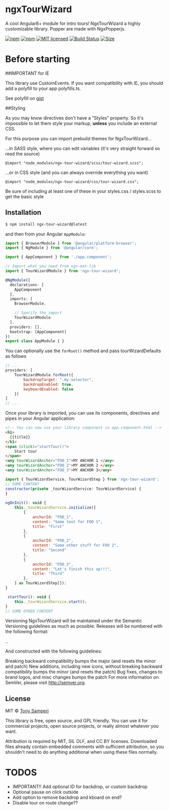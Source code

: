 # ngxTourWizard

A cool Angular8+ module for intro tours!
NgxTourWizard a highly customizable library. Popper are made with NgxPopperjs.

[![npm](https://img.shields.io/npm/v/ngx-tour-wizard.svg?style=flat-square)](https://www.npmjs.com/package/ngx-tour-wizard) 
[![npm](https://img.shields.io/npm/dm/ngx-tour-wizard.svg?style=flat-square)](https://www.npmjs.com/package/ngx-tour-wizard) 
[![MIT licensed](https://img.shields.io/badge/license-MIT-blue.svg?style=flat-square)](https://github.com/tonysamperi/ngx-tour-wizard/blob/master/LICENSE)
[![Build Status](https://travis-ci.org/tonysamperi/ngx-tour-wizard.svg?branch=master)](https://travis-ci.org/tonysamperi/ngx-tour-wizard)
[![Size](https://img.shields.io/bundlephobia/min/ngx-tour-wizard)](https://unpkg.com/ngx-tour-wizard@8.0.0/bundles/ngx-tour-wizard.umd.js)

# Before starting

##IMPORTANT for IE

This library use CustomEvents. If you want compatibility with IE,
you should add a polyfill to your app polyfills.ts.

See polyfill on [gist](https://gist.github.com/tonysamperi/0e73f8489000e8261600a92af92748c1)

##Styling

As you may know directives don't have a "Styles" property.
So it's impossible to let them style your markup,
**unless** you include an external CSS.

For this purpose you can import prebuild themes for NgxTourWizard...

...in SASS style, where you can edit variables (it's very straight forward so read the source)

`@import "node_modules/ngx-tour-wizard/scss/tour-wizard.scss";`

...or in CSS style (and you can always override everything you want)

 `@import "node_modules/ngx-tour-wizard/css/tour-wizard.css";`

Be sure of including at least one of these in your styles.css / styles.scss
to get the basic style

## Installation

```bash
$ npm install ngx-tour-wizard@latest
```

and then from your Angular `AppModule`:

```typescript
import { BrowserModule } from '@angular/platform-browser';
import { NgModule } from '@angular/core';

import { AppComponent } from './app.component';

// Import what you need from ngx-mat-lib
import { TourWizardModule } from 'ngx-tour-wizard';

@NgModule({
  declarations: [
    AppComponent
  ],
  imports: [
    BrowserModule,

    // Specify the import
    TourWizardModule
  ],
  providers: [],
  bootstrap: [AppComponent]
})
export class AppModule { }
```

You can optionally use the `forRoot()` method and pass tourWizardDefaults as follows

```js
// ...
providers: [
    TourWizardModule.forRoot({
        backdropTarget: ".my-selector",
        backdropEnabled: true,
        keyboardEnabled: false
    })
]
// ...
```

Once your library is imported, you can use its components, directives and pipes in your Angular application:

```html
<!-- You can now use your library component in app.component.html -->
<h1>
  {{title}}
</h1>
<span (click)="startTour()">
    Start tour
</span>
<any tourWizardAnchor="FOO_1">MY ANCHOR 1 </any>
<any tourWizardAnchor="FOO_2">MY ANCHOR 2 </any>
<any tourWizardAnchor="FOO_3">MY ANCHOR 3</any>
```

```js
import { TourWizardService, TourWizardStep } from 'ngx-tour-wizard';
// SOME CONTENT
constructor(private _tourWizardService: TourWizardService) {
}
    
ngOnInit(): void {
    this._tourWizardService.initialize([
        {
            anchorId: "FOO_1",
            content: "Some text for FOO 1",
            title: "First"
        },
        {
            anchorId: "FOO_2",
            content: "Some other stuff for FOO 2",
            title: "Second"
        },
        {
            anchorId: "FOO_3",
            content: "Let's finish this up!!!",
            title: "Third"
        },
    ] as TourWizardStep[]);
}

 startTour(): void {
    this._tourWizardService.start();
}
// SOME OTHER CONTENT
```

Versioning
NgxTourWizard will be maintained under the Semantic Versioning guidelines as much as possible. Releases will be numbered with the following format:

<major>.<minor>.<patch>

And constructed with the following guidelines:

Breaking backward compatibility bumps the major (and resets the minor and patch)
New additions, including new icons, without breaking backward compatibility bumps the minor (and resets the patch)
Bug fixes, changes to brand logos, and misc changes bumps the patch
For more information on SemVer, please visit http://semver.org.

## License

MIT © [Tony Samperi](mailto:github@tonysamperi.it)

This library is free, open source, and GPL friendly. You can use it for
commercial projects, open source projects, or really almost whatever you want.

Attribution is required by MIT, SIL OLF, and CC BY licenses.
Downloaded files already contain embedded comments with sufficient attribution,
so you shouldn't need to do anything additional when using these files normally.

# TODOS
* IMPORTANT!! Add optional ID for backdrop, or custom backdrop
* Optional pause on click outside
* Add option to remove backdrop and kboard on end?
* Disable tour on route change??
